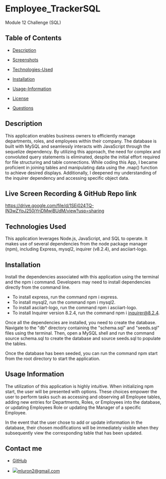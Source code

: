 # Employee_TrackerSQL
Module 12 Challenge (SQL)
## Table of Contents

*  [Description](#Description)
          <a name="Screenshots"></a>

*  [Screenshots](#Screenshots)
          <a name="Screenshots"></a>
   
*  [Technologies-Used](#Technologies-Used)
          <a name="Technologies Used"></a> 
          
*  [Installation](#Installation)
          <a name="Installation"></a> 
          
*  [Usage-Information](#Usage-Information)
          <a name="Usage-Information"></a> 
          
*  [License](#License)
          <a name="License"></a> 
         
*  [Questions](#Questions)
          <a name="Questions"></a> 
          

##  Description 
This application enables business owners to efficiently manage departments, roles, and employees within their company. The database is built with MySQL and seamlessly interacts with JavaScript through the sequelize dependency. By utilizing this approach, the need for complex and convoluted query statements is eliminated, despite the initial effort required for file structuring and table connections.
While coding this App, I became proficient in joining tables and manipulating data using the .map() function to achieve desired displays. Additionally, I deepened my understanding of the inquirer dependency and accessing specific object data.

##  Live Screen Recording & GitHub Repo link 
https://drive.google.com/file/d/1SEj024TQ-lN3wZYpJ250jYrjDMwjBUdM/view?usp=sharing

## Technologies Used
This application leverages Node.js, JavaScript, and SQL to operate. It makes use of several dependencies from the node package manager (npm), including Express, mysql2, inquirer (v8.2.4), and asciiart-logo.

## Installation
Install the dependencies associated with this application using the terminal and the npm i command. Developers may need to install dependencies directly from the command line.

* To install express, run the command npm i express.
* To install mysql2, run the command npm i mysql2.
* To install asciiart-logo, run the command npm i asciiart-logo.
* To install Inquirer version 8.2.4, run the command npm i inquirer@8.2.4.


Once all the dependencies are installed, you need to create the database. Navigate to the "db" directory containing the "schema.sql" and "seeds.sql" files using the terminal. Then, open a MySQL shell and run the command source schema.sql to create the database and source seeds.sql to populate the tables.

Once the database has been seeded, you can run the command npm start from the root directory to start the application.

## Usage Information

The utilization of this application is highly intuitive. When initializing npm start, the user will be presented with options. These choices empower the user to perform tasks such as accessing and observing all Employee tables, adding new entries for Departments, Roles, or Employees into the database, or updating Employees Role or updating the Manager of a specific Employee.

In the event that the user chose to add or update information in the database, their chosen modifications will be immediately visible when they subsequently view the corresponding table that has been updated.


## Contact me
- [GitHub](https://github.com/mluron-ArxFjs)

- ![](https://img.shields.io/badge/Gmail-D14836?style=for-the-badge&logo=gmail&logoColor=white)mluron2@gmail.com
